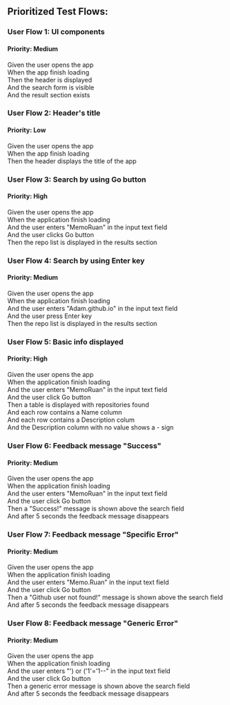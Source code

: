 ## Prioritized Test Flows:

### User Flow 1: UI components
#### Priority: Medium

Given the user opens the app  
When the app finish loading  
Then the header is displayed  
And the search form is visible  
And the result section exists  


### User Flow 2: Header's title
#### Priority: Low

Given the user opens the app   
When the app finish loading  
Then the header displays the title of the app  

### User Flow 3: Search by using Go button
#### Priority: High

Given the user opens the app   
When the application finish loading  
And the user enters "MemoRuan" in the input text field  
And the user clicks Go button  
Then the repo list is displayed in the results section   

### User Flow 4: Search by using Enter key
#### Priority: Medium

Given the user opens the app  
When the application finish loading  
And the user enters "Adam.github.io" in the input text field  
And the user press Enter key  
Then the repo list is displayed in the results section  


### User Flow 5: Basic info displayed 
#### Priority: High

Given the user opens the app  
When the application finish loading  
And the user enters "MemoRuan" in the input text field    
And the user click Go button  
Then a table is displayed with repositories found  
And each row contains a Name column  
And each row contains a Description colum  
And the Description column with no value shows a - sign  


### User Flow 6: Feedback message "Success"
#### Priority: Medium

Given the user opens the app  
When the application finish loading  
And the user enters "MemoRuan" in the input text field    
And the user click Go button  
Then a "Success!" message is shown above the search field    
And after 5 seconds the feedback message disappears    

### User Flow 7: Feedback message "Specific Error"
#### Priority: Medium

Given the user opens the app  
When the application finish loading  
And the user enters "Memo.Ruan" in the input text field    
And the user click Go button  
Then a "Github user not found!" message is shown above the search field    
And after 5 seconds the feedback message disappears    

### User Flow 8: Feedback message "Generic Error"
#### Priority: Medium

Given the user opens the app  
When the application finish loading  
And the user enters "') or ('1'='1--" in the input text field    
And the user click Go button  
Then a generic error message is shown above the search field    
And after 5 seconds the feedback message disappears    
